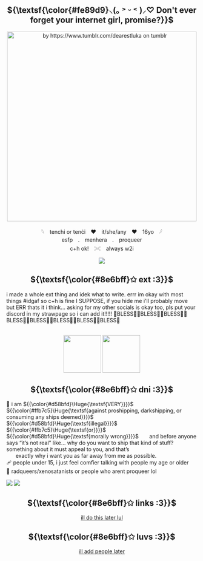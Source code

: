   <div align="center">

## ${\textsf{\color{#fe89d9}⸜(｡ ˃ ᵕ ˂ )⸝♡   Don't ever forget your internet girl, promise?}}$
</div>

<p align="center">
  <img src="https://64.media.tumblr.com/e1ad384a33be8c97b27cf1e880dab14a/a69565aec2fb09cc-85/s2048x3072/a804a891c37aaa1775db5dab6c12a12be3e29dd0.pnj" width="500px" alt="by https://www.tumblr.com/dearestluka on tumblr"/>
<p align="center"> 𓆩　tenchi or tenċi　♥　it/she/any　♥　16yo　𓆪 <br/>
 esfp　.　menhera　.　proqueer <br/>
 c+h ok!　𓏵　always w2i </p> 


<p align=center><img src="https://komarev.com/ghpvc/?username=n0-ey3s&color=ffc2df&style=flat&label=_ _fans!_ _" /></p>

<div align="center">
  
## ${\textsf{\color{#8e6bff}✩ ext :3}}$
</div>
i made a whole ext thing and idek what to write. errr im okay with most things #idgaf so c+h is fine I SUPPOSE, if you hide me i'll probably move but ERR thats it i think... asking for my other socials is okay too, pls put your discord in my strawpage so i can add it!!!!! 🙏BLESS🙏🙏BLESS🙏🙏BLESS🙏🙏BLESS🙏🙏BLESS🙏🙏BLESS🙏🙏BLESS🙏🙏BLESS🙏<br/><br/>

<p align="center"><img src="https://64.media.tumblr.com/4f3be75b3c1065469971b572d7bc747d/471b57e85ecf3ea2-5d/s100x200/51a872eb384f84afb08fa3d59910308f6c48bfe1.pnj" width="99px"> <img src="https://64.media.tumblr.com/7ac00a1ca611d0ae402400b299d00061/152dea0b0c5060b9-ee/s100x200/f685aa13b85cd813b32a0d8eb1d9341271865be1.gifv" width="99px"></p>
<div align="center">
  
## ${\textsf{\color{#8e6bff}✩ dni :3}}$
</div>

💉 i am ${{\color{#d58bfd}\Huge{\textsf{VERY}}}}$ ${{\color{#ffb7c5}\Huge{\textsf{against proshipping, darkshipping, or consuming any ships deemed}}}}$ ${{\color{#d58bfd}\Huge{\textsf{illegal}}}}$ ${{\color{#ffb7c5}\Huge{\textsf{or}}}}$ ${{\color{#d58bfd}\Huge{\textsf{morally wrong}}}}$
⠀ ⠀and before anyone says “it’s not real” like… why do you want to ship that kind of stuff? something about it must appeal to you, and that’s<br/>⠀ ⠀exactly why i want you as far away from me as possible.<br/>
🩹 people under 15, i just feel comfier talking with people my age or older<br/>
💉 radqueers/xenosatanists or people who arent proqueer lol

<img src="https://64.media.tumblr.com/67f2335bbf84fdeba4217ad32f337949/3be04a2f656d0041-93/s250x400/641fb58c509b86de11e54a49bb4344f1571b2aae.gifv"> <img src="https://64.media.tumblr.com/607939b041ea7536a7ab842fe3886708/b31d0a9ab31ddd2c-de/s100x200/05eeb1e08cc19e73dc48127a179931c5c22194ca.pnj">

<div align="center">
  
## ${\textsf{\color{#8e6bff}✩ links :3}}$
</div>
<p align=center><a href="x">ill do this later lul</a></p>

<div align="center">
  
## ${\textsf{\color{#8e6bff}✩ luvs :3}}$
</div>
<p align=center><a href="x">ill add people later</a></p>
</div>
